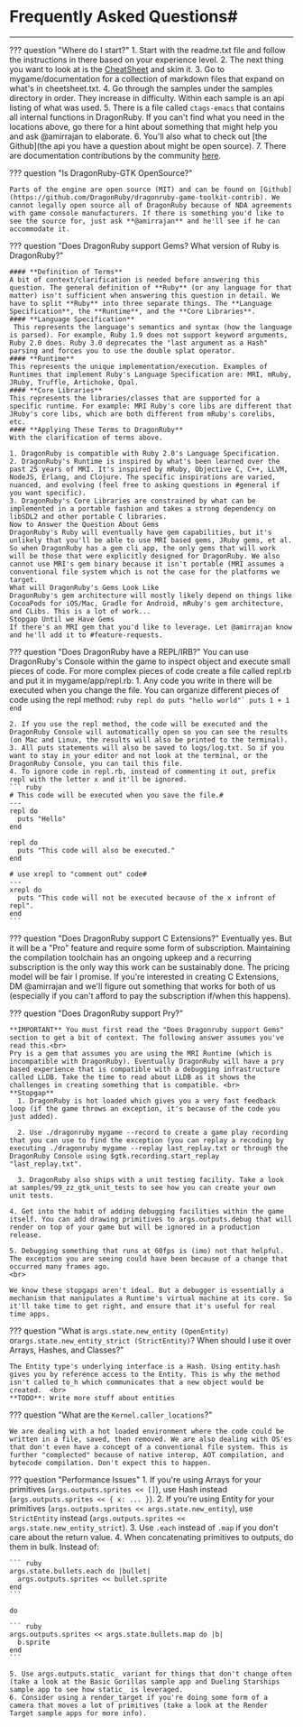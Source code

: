 # Frequently Asked Questions#
---
??? question "Where do I start?"
    1. Start with the readme.txt file and follow the instructions in there based on your experience level.
    2. The next thing you want to look at is the [CheatSheet](/97-cheatsheet) and skim it.
    3. Go to mygame/documentation for a collection of markdown files that expand on what's in cheetsheet.txt.
    4. Go through the samples under the samples directory in order. They increase in difficulty. Within each sample is an api listing of what was used.
    5. There is a file called `ctags-emacs` that contains all internal functions in DragonRuby. If you can't find what you need in the locations above, go there for a hint about something that might help you and ask @amirrajan to elaborate.
    6. You'll also what to check out [the Github](the api you have a question about might be open source).
    7. There are documentation contributions by the community [here](http://tinyurl.com/dragonruby-gtk-docs).

??? question "Is DragonRuby-GTK OpenSource?"

    Parts of the engine are open source (MIT) and can be found on [Github](https://github.com/DragonRuby/dragonruby-game-toolkit-contrib). We cannot legally open source all of DragonRuby because of NDA agreements with game console manufacturers. If there is something you'd like to see the source for, just ask **@amirrajan** and he'll see if he can accommodate it.

??? question "Does DragonRuby support Gems? What version of Ruby is DragonRuby?"

    #### **Definition of Terms**
    A bit of context/clarification is needed before answering this question. The general definition of **Ruby** (or any language for that matter) isn't sufficient when answering this question in detail. We have to split **Ruby** into three separate things. The **Language Specification**, the **Runtime**, and the **Core Libraries**.
    #### **Language Specification**
     This represents the language's semantics and syntax (how the language is parsed). For example, Ruby 1.9 does not support keyword arguments, Ruby 2.0 does. Ruby 3.0 deprecates the "last argument as a Hash" parsing and forces you to use the double splat operator.
    #### **Runtime** 
    This represents the unique implementation/execution. Examples of Runtimes that implement Ruby's Language Specification are: MRI, mRuby, JRuby, Truffle, Artichoke, Opal.
    #### **Core Libraries**
    This represents the libraries/classes that are supported for a specific runtime. For example: MRI Ruby's core libs are different that JRuby's core libs, which are both different from mRuby's corelibs, etc.
    #### **Applying These Terms to DragonRuby**
    With the clarification of terms above. 

    1. DragonRuby is compatible with Ruby 2.0's Language Specification.
    2. DragonRuby's Runtime is inspired by what's been learned over the past 25 years of MRI. It's inspired by mRuby, Objective C, C++, LLVM, NodeJS, Erlang, and Clojure. The specific inspirations are varied, nuanced, and evolving (feel free to asking questions in #general if you want specific).
    3. DragonRuby's Core Libraries are constrained by what can be implemented in a portable fashion and takes a strong dependency on libSDL2 and other portable C libraries.
    Now to Answer the Question About Gems
    DragonRuby's Ruby will eventually have gem capabilities, but it's unlikely that you'll be able to use MRI based gems, JRuby gems, et al. So when DragonRuby has a gem cli app, the only gems that will work will be those that were explicitly designed for DragonRuby. We also cannot use MRI's gem binary because it isn't portable (MRI assumes a conventional file system which is not the case for the platforms we target.
    What will DragonRuby's Gems Look Like
    DragonRuby's gem architecture will mostly likely depend on things like CocoaPods for iOS/Mac, Gradle for Android, mRuby's gem architecture, and CLibs. This is a lot of work...
    Stopgap Until we Have Gems
    If there's an MRI gem that you'd like to leverage. Let @amirrajan know and he'll add it to #feature-requests.

??? question "Does DragonRuby have a REPL/IRB?"
    You can use DragonRuby's Console within the game to inspect object and execute small pieces of code. For more complex pieces of code create a file called repl.rb and put it in mygame/app/repl.rb: 
    1. Any code you write in there will be executed when you change the file. You can organize different pieces of code using the repl method:
      ``` ruby
      repl do
        puts "hello world"`
        puts 1 + 1
      end
      ```

    2. If you use the repl method, the code will be executed and the DragonRuby Console will automatically open so you can see the results (on Mac and Linux, the results will also be printed to the terminal).
    3. All puts statements will also be saved to logs/log.txt. So if you want to stay in your editor and not look at the terminal, or the DragonRuby Console, you can tail this file.
    4. To ignore code in repl.rb, instead of commenting it out, prefix repl with the letter x and it'll be ignored.
    ``` ruby
    # This code will be executed when you save the file.#
    ---
    repl do
      puts "Hello"
    end

    repl do
      puts "This code will also be executed."
    end

    # use xrepl to "comment out" code#
    ---
    xrepl do
      puts "This code will not be executed because of the x infront of repl".
    end
    ```

??? question "Does DragonRuby support C Extensions?"
    Eventually yes. But it will be a "Pro" feature and require some form of subscription. Maintaining the compilation toolchain has an ongoing upkeep and a recurring subscription is the only way this work can be sustainably done. The pricing model will be fair I promise. If you're interested in creating C Extensions, DM @amirrajan and we'll figure out something that works for both of us (especially if you can't afford to pay the subscription if/when this happens).

??? question "Does DragonRuby support Pry?"

    **IMPORTANT** You must first read the "Does Dragonruby support Gems" section to get a bit of context. The following answer assumes you've read this.<br>
    Pry is a gem that assumes you are using the MRI Runtime (which is incompatible with DragonRuby). Eventually DragonRuby will have a pry based experience that is compatible with a debugging infrastructure called LLDB. Take the time to read about LLDB as it shows the challenges in creating something that is compatible. <br>
    **Stopgap**
      1. DragonRuby is hot loaded which gives you a very fast feedback loop (if the game throws an exception, it's because of the code you just added). 

      2. Use ./dragonruby mygame --record to create a game play recording that you can use to find the exception (you can replay a recoding by executing ./dragonruby mygame --replay last_replay.txt or through the DragonRuby Console using $gtk.recording.start_replay "last_replay.txt".

      3. DragonRuby also ships with a unit testing facility. Take a look at samples/99_zz_gtk_unit_tests to see how you can create your own unit tests.

    4. Get into the habit of adding debugging facilities within the game itself. You can add drawing primitives to args.outputs.debug that will render on top of your game but will be ignored in a production release.

    5. Debugging something that runs at 60fps is (imo) not that helpful. The exception you are seeing could have been because of a change that occurred many frames ago. 
    <br>

    We know these stopgaps aren't ideal. But a debugger is essentially a mechanism that manipulates a Runtime's virtual machine at its core. So it'll take time to get right, and ensure that it's useful for real time apps.
??? question "What is `args.state.new_entity (OpenEntity)` or`args.state.new_entity_strict (StrictEntity)`? When should I use it over Arrays, Hashes, and Classes?"

    The Entity type's underlying interface is a Hash. Using entity.hash gives you by reference access to the Entity. This is why the method isn't called to_h which communicates that a new object would be created.  <br>
    **TODO**: Write more stuff about entities

??? question "What are the `Kernel.caller_locations`?"

    We are dealing with a hot loaded environment where the code could be written in a file, saved, then removed. We are also dealing with OS'es that don't even have a concept of a conventional file system. This is further "complected" because of native interop, AOT compilation, and bytecode compilation. Don't expect this to happen.

??? question "Performance Issues"
    1. If you're using Arrays for your primitives (`args.outputs.sprites << []`), use Hash instead (`args.outputs.sprites << { x: ... }`).
    2. If you're using Entity for your primitives (`args.outputs.sprites << args.state.new_entity`), use `StrictEntity` instead (`args.outputs.sprites << args.state.new_entity_strict`).
    3. Use `.each` instead of `.map` if you don't care about the return value.
    4. When concatenating primitives to outputs, do them in bulk. Instead of:

    ``` ruby
    args.state.bullets.each do |bullet|
      args.outputs.sprites << bullet.sprite
    end
    ```
    
    do

    ``` ruby
    args.outputs.sprites << args.state.bullets.map do |b|
      b.sprite
    end
    ```

    5. Use args.outputs.static_ variant for things that don't change often (take a look at the Basic Gorillas sample app and Dueling Starships sample app to see how static_ is leveraged.
    6. Consider using a render_target if you're doing some form of a camera that moves a lot of primitives (take a look at the Render Target sample apps for more info).
